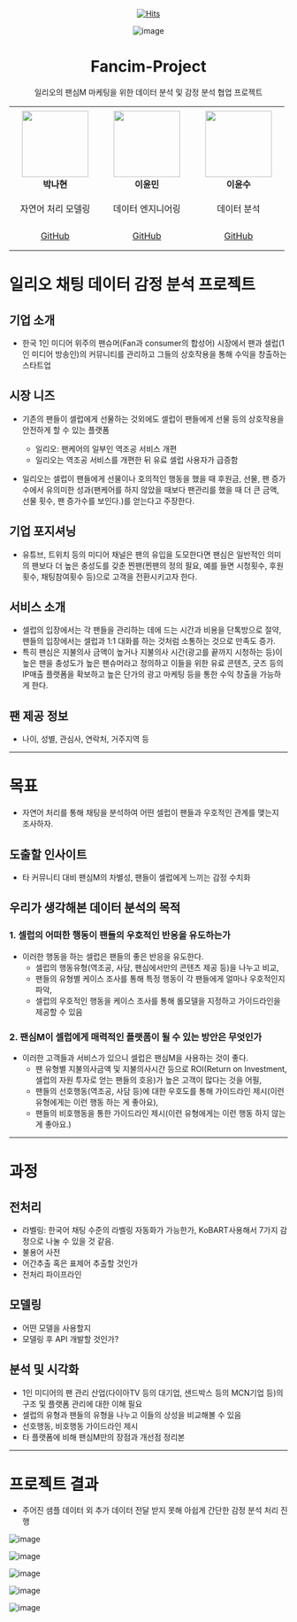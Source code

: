 <div align=center>

[![Hits](https://hits.seeyoufarm.com/api/count/incr/badge.svg?url=https%3A%2F%2Fgithub.com%2F6mini%2Ffancim-project&count_bg=%23AAAAAA&title_bg=%23555555&icon=&icon_color=%23E7E7E7&title=Hits&edge_flat=false)](https://github.com/6mini/fancim-project)

![image](https://user-images.githubusercontent.com/79494088/149819931-86a61380-4b43-45cf-9f47-48b76dca3dac.png)
    
# Fancim-Project
일리오의 팬심M 마케팅을 위한 데이터 분석 및 감정 분석 협업 프로젝트

<table>
    <tr height="160px">
        <td align="center" width="150px">
            <a href="https://github.com/ljs7463"><img height="120px" width="120px" src="https://avatars.githubusercontent.com/u/87054081?v=4"/></a>
            <br />
            <strong>박나현</strong>
        </td>
        <td align="center" width="150px">
            <a href="https://github.com/leehj01"><img height="120px" width="120px" src="https://avatars.githubusercontent.com/u/79494088?v=4"/></a>
            <br />
            <strong>이윤민</strong>
        </td>
        <td align="center" width="150px">
            <a href="https://github.com/reeesource"><img height="120px" width="120px" src="https://avatars.githubusercontent.com/u/76740971?v=4"/></a>
            <br />
            <strong>이윤수</strong>
        </td>
    </tr>
    <tr height="50px">
      <td align="center">
          자연어 처리 모델링
           <br />
        </td>
        <td align="center">
            데이터 엔지니어링
            <br />
        <td align="center">
            데이터 분석
            <br />
        </td>
    </tr>
        <tr height="50px">
        <td align="center">
            <a href="https://github.com/nicolenahyun"> GitHub</a>
            <br />
        </td>
        <td align="center">
            <a href="https://github.com/6mini"> GitHub</a>
            <br />
        <td align="center">
            <a href="https://github.com/Yuns-u"> GitHub</a>
            <br />
        </td>
    </tr>
</table>

</div>

# 일리오 채팅 데이터 감정 분석 프로젝트

## 기업 소개
- 한국 1인 미디어 위주의 팬슈머(Fan과 consumer의 합성어) 시장에서 팬과 셀럽(1인 미디어 방송인)의 커뮤니티를 관리하고 그들의 상호작용을 통해 수익을 창출하는 스타트업

## 시장 니즈
- 기존의 팬들이 셀럽에게 선물하는 것외에도 셀럽이 팬들에게 선물 등의 상호작용을 안전하게 할 수 있는 플랫폼
  - 일리오: 팬케어의 일부인 역조공 서비스 개편
  - 일리오는 역조공 서비스를 개편한 뒤 유료 셀럽 사용자가 급증함

- 일리오는 셀럽이 팬들에게 선물이나 호의적인 행동을 했을 때 후원금, 선물, 팬 증가수에서 유의미한 성과(팬케어를 하지 않았을 때보다 팬관리를 했을 때 더 큰 금액, 선물 횟수, 팬 증가수를 보인다.)를 얻는다고 주장한다.

## 기업 포지셔닝
- 유튜브, 트위치 등의 미디어 채널은 팬의 유입을 도모한다면 팬심은 일반적인 의미의 팬보다 더 높은 충성도를 갖춘 찐팬(찐팬의 정의 필요, 예를 들면 시청횟수, 후원횟수, 채팅참여횟수 등)으로 고객을 전환시키고자 한다.

## 서비스 소개
- 셀럽의 입장에서는 각 팬들을 관리하는 데에 드는 시간과 비용을 단톡방으로 절약, 팬들의 입장에서는 셀럽과 1:1 대화를 하는 것처럼 소통하는 것으로 만족도 증가.
- 특히 팬심은 지불의사 금액이 높거나 지불의사 시간(광고를 끝까지 시청하는 등)이 높은 팬을 충성도가 높은 팬슈머라고 정의하고 이들을 위한 유료 콘텐츠, 굿즈 등의 IP매출 플랫폼을 확보하고 높은 단가의 광고 마케팅 등을 통한 수익 창출을 가능하게 한다.

## 팬 제공 정보
- 나이, 성별, 관심사, 연락처, 거주지역 등

---

# 목표
- 자연어 처리를 통해 채팅을 분석하여 어떤 셀럽이 팬들과 우호적인 관계를 맺는지 조사하자.

## 도출할 인사이트
- 타 커뮤니티 대비 팬심M의 차별성, 팬들이 셀럽에게 느끼는 감정 수치화


## 우리가 생각해본 데이터 분석의 목적

### 1. 셀럽의 어떠한 행동이 팬들의 우호적인 반응을 유도하는가
- 이러한 행동을 하는 셀럽은 팬들의 좋은 반응을 유도한다.
  - 셀럽의 행동유형(역조공, 사담, 팬심에서만의 콘텐츠 제공 등)을 나누고 비교,
  - 팬들의 유형별 케이스 조사를 통해 특정 행동이 각 팬들에게 얼마나 우호적인지 파악,
  - 셀럽의 우호적인 행동을 케이스 조사를 통해 롤모델을 지정하고 가이드라인을 제공할 수 있음

### 2. 팬심M이 셀럽에게 매력적인 플랫폼이 될 수 있는 방안은 무엇인가
- 이러한 고객들과 서비스가 있으니 셀럽은 팬심M을 사용하는 것이 좋다.
  - 팬 유형별 지불의사금액 및 지불의사시간 등으로 ROI(Return on Investment, 셀럽의 자원 투자로 얻는 팬들의 호응)가 높은 고객이 많다는 것을 어필,
  - 팬들의 선호행동(역조공, 사담 등)에 대한 우호도를 통해 가이드라인 제시(이런 유형에게는 이런 행동 하는 게 좋아요),
  - 팬들의 비호행동을 통한 가이드라인 제시(이런 유형에게는 이런 행동 하지 않는게 좋아요.)

---

# 과정

## 전처리
- 라벨링: 한국어 채팅 수준의 라벨링 자동화가 가능한가, KoBART사용해서 7가지 감정으로 나눌 수 있을 것 같음.
- 불용어 사전
- 어간추출 혹은 표제어 추출할 것인가
- 전처리 파이프라인

## 모델링
- 어떤 모델을 사용할지
- 모델링 후 API 개발할 것인가?

## 분석 및 시각화
- 1인 미디어의 팬 관리 산업(다이아TV 등의 대기업, 샌드박스 등의 MCN기업 등)의 구조 및 플랫폼 관리에 대한 이해 필요
- 셀럽의 유형과 팬들의 유형을 나누고 이들의 상성을 비교해볼 수 있음
- 선호행동, 비호행동 가이드라인 제시
- 타 플랫폼에 비해 팬심M만의 장점과 개선점 정리본 

---

# 프로젝트 결과
- 주어진 샘플 데이터 외 추가 데이터 전달 받지 못해 아쉽게 간단한 감정 분석 처리 진행

![image](https://user-images.githubusercontent.com/79494088/149820204-9904d98b-f5d1-4fcf-a6b9-e68bb52b6d8c.png)

![image](https://user-images.githubusercontent.com/79494088/149820230-75ea6b58-43f6-4385-a6f5-59d3bb80c9df.png)

![image](https://user-images.githubusercontent.com/79494088/149820258-6909951b-439a-43c5-92da-6ae7b6db7d8a.png)

![image](https://user-images.githubusercontent.com/79494088/149820280-4793c553-b913-4d8a-b96e-da5687433fe4.png)

![image](https://user-images.githubusercontent.com/79494088/149820294-15501b32-f6ff-4197-b03e-322ac05cad87.png)
